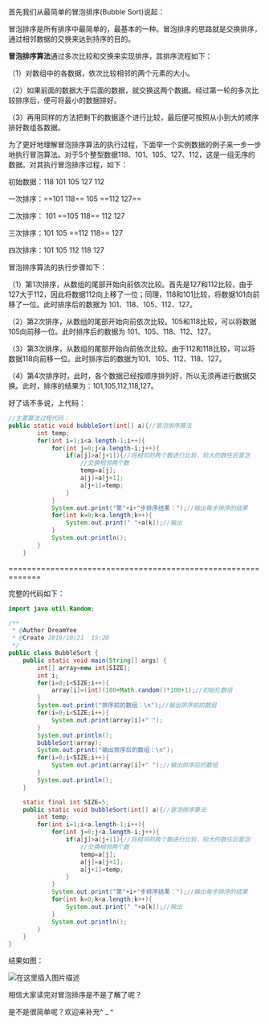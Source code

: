 首先我们从最简单的冒泡排序(Bubble Sort)说起：

冒泡排序是所有排序中最简单的，最基本的一种。冒泡排序的思路就是交换排序，通过相邻数据的交换来达到持序的目的。

**冒泡排序算法**通过多次比较和交换来实现排序，其排序流程如下：

（1）对数组中的各数据，依次比较相邻的两个元素的大小。

（2）如果前面的数据大于后面的数据，就交换这两个数据。经过第一轮的多次比较排序后，便可将最小的数据排好。

（3）再用同样的方法把剩下的数据逐个进行比较，最后便可按照从小到大的顺序排好数组各数据。

为了更好地理解冒泡排序算法的执行过程，下面举一个实例数据的例子来一步一步地执行冒泡算法。对于5个整型数据118、101、105、127、112，这是一组无序的数据。对其执行冒泡排序过程，如下：

初始数据：118  101   105   127  112 

一次排序：==101  118==      105     ==112  127==

二次排序：    101  ==105     118==     112  127

三次排序：101  105  ==112  118==  127

四次排序：101  105  112  118  127

冒泡排序算法的执行步骤如下：

（1）第1次排序，从数组的尾部开始向前依次比较。首先是127和112比较，由于127大于112，因此将数据112向上移了一位；同理，118和101比较，将数据101向前移了一位。此时排序后的数据为 101、118、105、112、127。

（2）第2次排序，从数组的尾部开始向前依次比较。105和118比较，可以将数据105向前移一位。此时排序后的数据为 101、105、118、112、127。

（3）第3次排序，从数组的尾部开始向前依次比较。由于112和118比较，可以将数据118向前移一位。此时排序后的数据为101、105、112、118、127。

（4）第4次排序时，此时，各个数据已经按顺序排列好，所以无须再进行数据交换。此时，排序的结果为：101,105,112,118,127。

好了话不多说，上代码：

```java
//主要算法过程代码：
public static void bubbleSort(int[] a){//冒泡排序算法
        int temp;
        for(int i=1;i<a.length-1;i++){
            for(int j=0;j<a.length-i;j++){
                if(a[j]>a[j+1]){//将相邻的两个数进行比较，较大的数往后冒泡
                    //交换相邻两个数
                    temp=a[j];
                    a[j]=a[j+1];
                    a[j+1]=temp;
                }
            }
            System.out.print("第"+i+"步排序结果：");//输出每步排序的结果
            for(int k=0;k<a.length;k++){
                System.out.print(" "+a[k]);//输出
            }
            System.out.println();
        }
    }
```

=============================================================

完整的代码如下：

```java
import java.util.Random;

/**
 * @Author DreamYee
 * @Create 2019/10/21  15:20
 */
public class BubbleSort {
    public static void main(String[] args) {
        int[] array=new int[SIZE];
        int i;
        for(i=0;i<SIZE;i++){
            array[i]=(int)(100+Math.random()*100+1);//初始化数组
        }
        System.out.print("排序前的数组：\n");//输出排序前的数组
        for(i=0;i<SIZE;i++){
            System.out.print(array[i]+" ");
        }
        System.out.println();
        bubbleSort(array);
        System.out.print("输出排序后的数组：\n");
        for(i=0;i<SIZE;i++){
            System.out.print(array[i]+" ");//输出排序后的数组
        }
        System.out.println();
    }

    static final int SIZE=5;
    public static void bubbleSort(int[] a){//冒泡排序算法
        int temp;
        for(int i=1;i<a.length-1;i++){
            for(int j=0;j<a.length-i;j++){
                if(a[j]>a[j+1]){//将相邻的两个数进行比较，较大的数往后冒泡
                    //交换相邻两个数
                    temp=a[j];
                    a[j]=a[j+1];
                    a[j+1]=temp;
                }
            }
            System.out.print("第"+i+"步排序结果：");//输出每步排序的结果
            for(int k=0;k<a.length;k++){
                System.out.print(" "+a[k]);//输出
            }
            System.out.println();
        }
    }
}
```

结果如图：

![在这里插入图片描述](https://img-blog.csdnimg.cn/20191021153720318.png?x-oss-process=image/watermark,type_ZmFuZ3poZW5naGVpdGk,shadow_10,text_aHR0cHM6Ly9ibG9nLmNzZG4ubmV0L3dlaXhpbl80NDY5NDMxNw==,size_16,color_FFFFFF,t_70)

相信大家读完对冒泡排序是不是了解了呢？

是不是很简单呢？欢迎来补充^ _ ^

